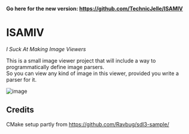 **Go here for the new version: https://github.com/TechnicJelle/ISAMIV**

# ISAMIV
_I Suck At Making Image Viewers_

This is a small image viewer project that will include a way to programmatically define image parsers.  
So you can view any kind of image in this viewer, provided you write a parser for it.

![image](https://github.com/user-attachments/assets/2f7c1fca-ac81-4664-afe1-56c5e925d2c0)

## Credits
CMake setup partly from https://github.com/Ravbug/sdl3-sample/
